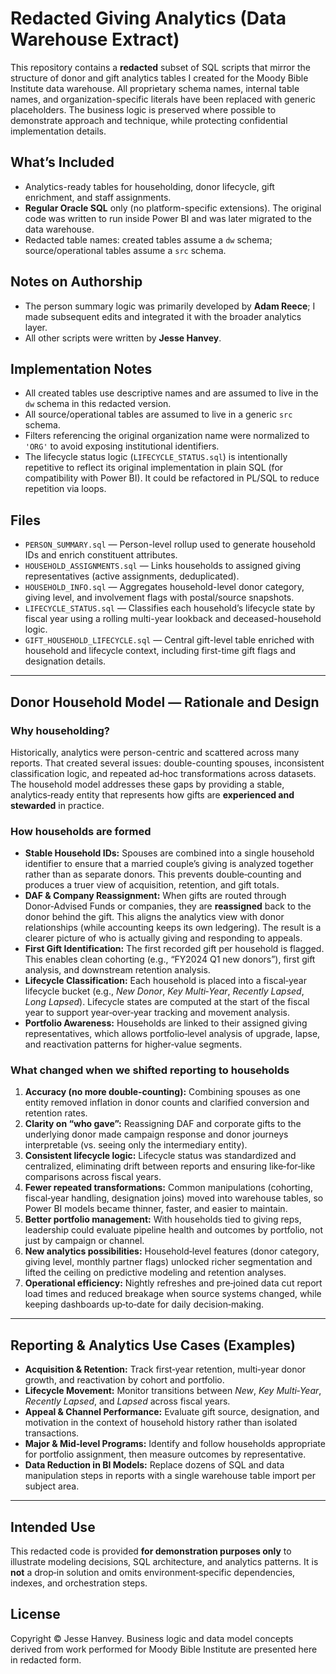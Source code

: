# Redacted Giving Analytics (Data Warehouse Extract)

This repository contains a **redacted** subset of SQL scripts that mirror the structure of donor and gift analytics tables I created for the Moody Bible Institute data warehouse.
All proprietary schema names, internal table names, and organization-specific literals have been replaced with generic placeholders. The business logic is preserved where possible to demonstrate approach and technique, while protecting confidential implementation details.

## What’s Included
- Analytics-ready tables for householding, donor lifecycle, gift enrichment, and staff assignments.
- **Regular Oracle SQL** only (no platform-specific extensions). The original code was written to run inside Power BI and was later migrated to the data warehouse.
- Redacted table names: created tables assume a `dw` schema; source/operational tables assume a `src` schema.

## Notes on Authorship
- The person summary logic was primarily developed by **Adam Reece**; I made subsequent edits and integrated it with the broader analytics layer.
- All other scripts were written by **Jesse Hanvey**.

## Implementation Notes
- All created tables use descriptive names and are assumed to live in the `dw` schema in this redacted version.
- All source/operational tables are assumed to live in a generic `src` schema.
- Filters referencing the original organization name were normalized to `'ORG'` to avoid exposing institutional identifiers.
- The lifecycle status logic (`LIFECYCLE_STATUS.sql`) is intentionally repetitive to reflect its original implementation in plain SQL (for compatibility with Power BI). It could be refactored in PL/SQL to reduce repetition via loops.

## Files
- `PERSON_SUMMARY.sql` — Person-level rollup used to generate household IDs and enrich constituent attributes.
- `HOUSEHOLD_ASSIGNMENTS.sql` — Links households to assigned giving representatives (active assignments, deduplicated).
- `HOUSEHOLD_INFO.sql` — Aggregates household-level donor category, giving level, and involvement flags with postal/source snapshots.
- `LIFECYCLE_STATUS.sql` — Classifies each household’s lifecycle state by fiscal year using a rolling multi-year lookback and deceased-household logic.
- `GIFT_HOUSEHOLD_LIFECYCLE.sql` — Central gift-level table enriched with household and lifecycle context, including first-time gift flags and designation details.

---

## Donor Household Model — Rationale and Design

### Why householding?
Historically, analytics were person-centric and scattered across many reports. That created several issues: double-counting spouses, inconsistent classification logic, and repeated ad‑hoc transformations across datasets. The household model addresses these gaps by providing a stable, analytics‑ready entity that represents how gifts are **experienced and stewarded** in practice.

### How households are formed
- **Stable Household IDs:** Spouses are combined into a single household identifier to ensure that a married couple’s giving is analyzed together rather than as separate donors. This prevents double‑counting and produces a truer view of acquisition, retention, and gift totals.
- **DAF & Company Reassignment:** When gifts are routed through Donor‑Advised Funds or companies, they are **reassigned** back to the donor behind the gift. This aligns the analytics view with donor relationships (while accounting keeps its own ledgering). The result is a clearer picture of who is actually giving and responding to appeals.
- **First Gift Identification:** The first recorded gift per household is flagged. This enables clean cohorting (e.g., “FY2024 Q1 new donors”), first gift analysis, and downstream retention analysis.
- **Lifecycle Classification:** Each household is placed into a fiscal‑year lifecycle bucket (e.g., *New Donor*, *Key Multi‑Year*, *Recently Lapsed*, *Long Lapsed*). Lifecycle states are computed at the start of the fiscal year to support year‑over‑year tracking and movement analysis.
- **Portfolio Awareness:** Households are linked to their assigned giving representatives, which allows portfolio‑level analysis of upgrade, lapse, and reactivation patterns for higher‑value segments.

### What changed when we shifted reporting to households
1. **Accuracy (no more double‑counting):** Combining spouses as one entity removed inflation in donor counts and clarified conversion and retention rates.
2. **Clarity on “who gave”:** Reassigning DAF and corporate gifts to the underlying donor made campaign response and donor journeys interpretable (vs. seeing only the intermediary entity).
3. **Consistent lifecycle logic:** Lifecycle status was standardized and centralized, eliminating drift between reports and ensuring like‑for‑like comparisons across fiscal years.
4. **Fewer repeated transformations:** Common manipulations (cohorting, fiscal‑year handling, designation joins) moved into warehouse tables, so Power BI models became thinner, faster, and easier to maintain.
5. **Better portfolio management:** With households tied to giving reps, leadership could evaluate pipeline health and outcomes by portfolio, not just by campaign or channel.
6. **New analytics possibilities:** Household‑level features (donor category, giving level, monthly partner flags) unlocked richer segmentation and lifted the ceiling on predictive modeling and retention analyses.
7. **Operational efficiency:** Nightly refreshes and pre‑joined data cut report load times and reduced breakage when source systems changed, while keeping dashboards up‑to‑date for daily decision‑making.

---

## Reporting & Analytics Use Cases (Examples)
- **Acquisition & Retention:** Track first‑year retention, multi‑year donor growth, and reactivation by cohort and portfolio.
- **Lifecycle Movement:** Monitor transitions between *New*, *Key Multi‑Year*, *Recently Lapsed*, and *Lapsed* across fiscal years.
- **Appeal & Channel Performance:** Evaluate gift source, designation, and motivation in the context of household history rather than isolated transactions.
- **Major & Mid‑level Programs:** Identify and follow households appropriate for portfolio assignment, then measure outcomes by representative.
- **Data Reduction in BI Models:** Replace dozens of SQL and data manipulation steps in reports with a single warehouse table import per subject area.

---

## Intended Use
This redacted code is provided **for demonstration purposes only** to illustrate modeling decisions, SQL architecture, and analytics patterns. It is **not** a drop‑in solution and omits environment‑specific dependencies, indexes, and orchestration steps.

## License
Copyright © Jesse Hanvey.
Business logic and data model concepts derived from work performed for Moody Bible Institute are presented here in redacted form.
